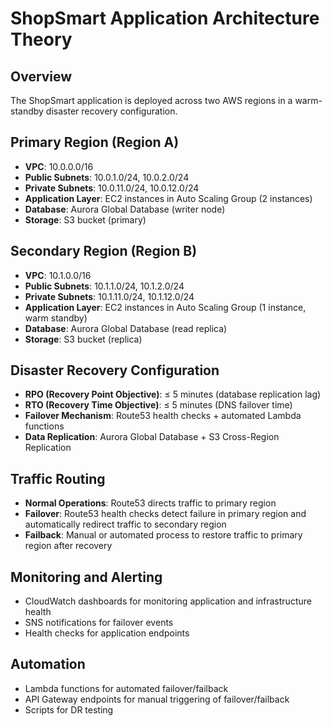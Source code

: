 # ShopSmart Application Architecture Theory

## Overview
The ShopSmart application is deployed across two AWS regions in a warm-standby disaster recovery configuration.

## Primary Region (Region A)
- **VPC**: 10.0.0.0/16
- **Public Subnets**: 10.0.1.0/24, 10.0.2.0/24
- **Private Subnets**: 10.0.11.0/24, 10.0.12.0/24
- **Application Layer**: EC2 instances in Auto Scaling Group (2 instances)
- **Database**: Aurora Global Database (writer node)
- **Storage**: S3 bucket (primary)

## Secondary Region (Region B)
- **VPC**: 10.1.0.0/16
- **Public Subnets**: 10.1.1.0/24, 10.1.2.0/24
- **Private Subnets**: 10.1.11.0/24, 10.1.12.0/24
- **Application Layer**: EC2 instances in Auto Scaling Group (1 instance, warm standby)
- **Database**: Aurora Global Database (read replica)
- **Storage**: S3 bucket (replica)

## Disaster Recovery Configuration
- **RPO (Recovery Point Objective)**: ≤ 5 minutes (database replication lag)
- **RTO (Recovery Time Objective)**: ≤ 5 minutes (DNS failover time)
- **Failover Mechanism**: Route53 health checks + automated Lambda functions
- **Data Replication**: Aurora Global Database + S3 Cross-Region Replication

## Traffic Routing
- **Normal Operations**: Route53 directs traffic to primary region
- **Failover**: Route53 health checks detect failure in primary region and automatically redirect traffic to secondary region
- **Failback**: Manual or automated process to restore traffic to primary region after recovery

## Monitoring and Alerting
- CloudWatch dashboards for monitoring application and infrastructure health
- SNS notifications for failover events
- Health checks for application endpoints

## Automation
- Lambda functions for automated failover/failback
- API Gateway endpoints for manual triggering of failover/failback
- Scripts for DR testing